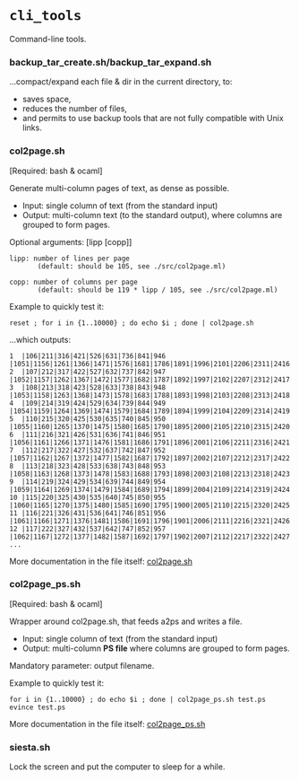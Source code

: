 # `cli_tools` 

Command-line tools.

### backup_tar_create.sh/backup_tar_expand.sh 

...compact/expand each file & dir in the current directory, to:
 * saves space, 
 * reduces the number of files, 
 * and permits to use backup tools that are not fully compatible with Unix links.

### col2page.sh

[Required: bash & ocaml]

Generate multi-column pages of text, as dense as possible.
 * Input: single column of text (from the standard input)
 * Output: multi-column text (to the standard output), where columns are grouped to form pages.

Optional arguments: [lipp [copp]]

    lipp: number of lines per page
           (default: should be 105, see ./src/col2page.ml)

    copp: number of columns per page 
           (default: should be 119 * lipp / 105, see ./src/col2page.ml)

Example to quickly test it:
```
reset ; for i in {1..10000} ; do echo $i ; done | col2page.sh
```
...which outputs:
```
1  |106|211|316|421|526|631|736|841|946 |1051|1156|1261|1366|1471|1576|1681|1786|1891|1996|2101|2206|2311|2416|2521
2  |107|212|317|422|527|632|737|842|947 |1052|1157|1262|1367|1472|1577|1682|1787|1892|1997|2102|2207|2312|2417|2522
3  |108|213|318|423|528|633|738|843|948 |1053|1158|1263|1368|1473|1578|1683|1788|1893|1998|2103|2208|2313|2418|2523
4  |109|214|319|424|529|634|739|844|949 |1054|1159|1264|1369|1474|1579|1684|1789|1894|1999|2104|2209|2314|2419|2524
5  |110|215|320|425|530|635|740|845|950 |1055|1160|1265|1370|1475|1580|1685|1790|1895|2000|2105|2210|2315|2420|2525
6  |111|216|321|426|531|636|741|846|951 |1056|1161|1266|1371|1476|1581|1686|1791|1896|2001|2106|2211|2316|2421|2526
7  |112|217|322|427|532|637|742|847|952 |1057|1162|1267|1372|1477|1582|1687|1792|1897|2002|2107|2212|2317|2422|2527
8  |113|218|323|428|533|638|743|848|953 |1058|1163|1268|1373|1478|1583|1688|1793|1898|2003|2108|2213|2318|2423|2528
9  |114|219|324|429|534|639|744|849|954 |1059|1164|1269|1374|1479|1584|1689|1794|1899|2004|2109|2214|2319|2424|2529
10 |115|220|325|430|535|640|745|850|955 |1060|1165|1270|1375|1480|1585|1690|1795|1900|2005|2110|2215|2320|2425|2530
11 |116|221|326|431|536|641|746|851|956 |1061|1166|1271|1376|1481|1586|1691|1796|1901|2006|2111|2216|2321|2426|2531
12 |117|222|327|432|537|642|747|852|957 |1062|1167|1272|1377|1482|1587|1692|1797|1902|2007|2112|2217|2322|2427|2532
...
```

More documentation in the file itself: [col2page.sh](col2page.sh)

### col2page_ps.sh

[Required: bash & ocaml]

Wrapper around col2page.sh, that feeds a2ps and writes a file.
 * Input: single column of text (from the standard input)
 * Output: multi-column **PS file** where columns are grouped to form pages.

Mandatory parameter: output filename.

Example to quickly test it:
```
for i in {1..10000} ; do echo $i ; done | col2page_ps.sh test.ps
evince test.ps
```

More documentation in the file itself: [col2page_ps.sh](col2page_ps.sh)

### siesta.sh

Lock the screen and put the computer to sleep for a while.
